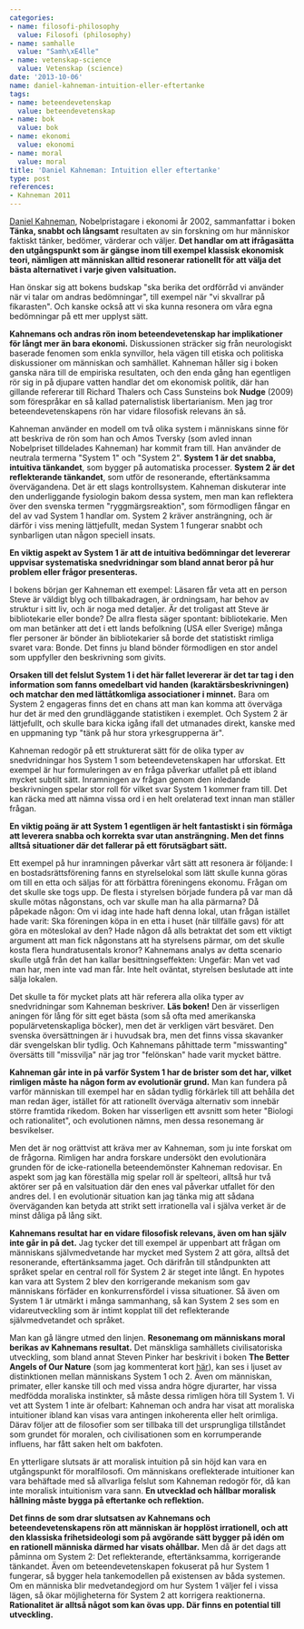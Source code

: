 ```yaml
---
categories:
- name: filosofi-philosophy
  value: Filosofi (philosophy)
- name: samhalle
  value: "Samh\xE4lle"
- name: vetenskap-science
  value: Vetenskap (science)
date: '2013-10-06'
name: daniel-kahneman-intuition-eller-eftertanke
tags:
- name: beteendevetenskap
  value: beteendevetenskap
- name: bok
  value: bok
- name: ekonomi
  value: ekonomi
- name: moral
  value: moral
title: 'Daniel Kahneman: Intuition eller eftertanke'
type: post
references:
- Kahneman 2011
---
```

[Daniel Kahneman](http://en.wikipedia.org/wiki/Daniel_Kahneman), Nobelpristagare i ekonomi år 2002, sammanfattar i boken **Tänka, snabbt och långsamt** resultaten av sin forskning om hur människor faktiskt tänker, bedömer, värderar och väljer. **Det handlar om att ifrågasätta den utgångspunkt som är gängse inom till exempel klassisk ekonomisk teori, nämligen att människan alltid resonerar rationellt för att välja det bästa alternativet i varje given valsituation.**

Han önskar sig att bokens budskap "ska berika det ordförråd vi använder när vi talar om andras bedömningar", till exempel när "vi skvallrar på fikarasten". Och kanske också att vi ska  kunna resonera om våra egna bedömningar på ett mer upplyst sätt.

**Kahnemans och andras rön inom beteendevetenskap har implikationer för långt mer än bara ekonomi.** Diskussionen sträcker sig från neurologiskt baserade fenomen som enkla synvillor, hela vägen till etiska och politiska diskussioner om människan och samhället. Kahneman håller sig i boken ganska nära till de empiriska resultaten, och den enda gång han egentligen rör sig in på djupare vatten handlar det om ekonomisk politik, där han gillande refererar till Richard Thalers och Cass Sunsteins bok **Nudge** (2009) som förespråkar en så kallad paternalistisk libertarianism. Men jag tror beteendevetenskapens rön har vidare filosofisk relevans än så.

Kahneman använder en modell om två olika system i människans sinne för att beskriva de rön som han och Amos Tversky (som avled innan Nobelpriset tilldelades Kahneman) har kommit fram till. Han använder de neutrala termerna "System 1" och "System 2". **System 1 är det snabba, intuitiva tänkandet**, som bygger på automatiska processer. **System 2 är det reflekterande tänkandet**, som utför de resonerande, eftertänksamma övervägandena. Det är ett slags kontrollsystem. Kahneman diskuterar inte den underliggande fysiologin bakom dessa system, men man kan reflektera över den svenska termen "ryggmärgsreaktion", som förmodligen fångar en del av vad System 1 handlar om. System 2 kräver ansträngning, och är därför i viss mening lättjefullt, medan System 1 fungerar snabbt och synbarligen utan någon speciell insats.

**En viktig aspekt av System 1 är att de intuitiva bedömningar det levererar uppvisar systematiska snedvridningar som bland annat beror på hur problem eller frågor presenteras.**

I bokens början ger Kahneman ett exempel: Läsaren får veta att en person Steve är väldigt blyg och tillbakadragen, är ordningsam, har behov av struktur i sitt liv, och är noga med detaljer. Är det troligast att Steve är bibliotekarie eller bonde? De allra flesta säger spontant: bibliotekarie. Men om man betänker att det i ett lands befolkning (USA eller Sverige) många fler personer är bönder än bibliotekarier så borde det statistiskt rimliga svaret vara: Bonde. Det finns ju bland bönder förmodligen en stor andel som uppfyller den beskrivning som givits.

**Orsaken till det felslut System 1 i det här fallet levererar är det tar tag i den information som fanns omedelbart vid handen (karaktärsbeskrivningen) och matchar den med lättåtkomliga associationer i minnet.** Bara om System 2 engageras finns det en chans att man kan komma att överväga hur det är med den grundläggande statistiken i exemplet. Och System 2 är lättjefullt, och skulle bara kicka igång ifall det utmanades direkt, kanske med en uppmaning typ "tänk på hur stora yrkesgrupperna är".

Kahneman redogör på ett strukturerat sätt för de olika typer av snedvridningar hos System 1 som beteendevetenskapen har utforskat. Ett exempel är hur formuleringen av en fråga påverkar utfallet på ett ibland mycket subtilt sätt. Inramningen av frågan genom den inledande beskrivningen spelar stor roll för vilket svar System 1 kommer fram till. Det kan räcka med att nämna vissa ord i en helt orelaterad text innan man ställer frågan.

**En viktig poäng är att System 1 egentligen är helt fantastiskt i sin förmåga att leverera snabba och korrekta svar utan ansträngning. Men det finns alltså situationer där det fallerar på ett förutsägbart sätt.**

Ett exempel på hur inramningen påverkar vårt sätt att resonera är följande: I en bostadsrättsförening fanns en styrelselokal som lätt skulle kunna göras om till en etta och säljas för att förbättra föreningens ekonomu. Frågan om det skulle ske togs upp. De flesta i styrelsen började fundera på var man då skulle mötas någonstans, och var skulle man ha alla pärmarna? Då påpekade någon: Om vi idag inte hade haft denna lokal, utan frågan istället hade varit: Ska föreningen köpa in en etta i huset (när tillfälle gavs) för att göra en möteslokal av den? Hade någon då alls betraktat det som ett viktigt argument att man fick någonstans att ha styrelsens pärmar, om det skulle kosta flera hundratusentals kronor? Kahnemans analys av detta scenario skulle utgå från det han kallar besittningseffekten: Ungefär: Man vet vad man har, men inte vad man får. Inte helt oväntat, styrelsen beslutade att inte sälja lokalen.

Det skulle ta för mycket plats att här referera alla olika typer av snedvridningar som Kahneman beskriver. **Läs boken!** Den är visserligen aningen för lång för sitt eget bästa (som så ofta med amerikanska populärvetenskapliga böcker), men det är verkligen värt besväret. Den svenska översättningen är i huvudsak bra, men det finns vissa skavanker där svengelskan blir tydlig. Och Kahnemans påhittade term "misswanting" översätts till "missvilja" när jag tror "felönskan" hade varit mycket bättre.

**Kahneman går inte in på varför System 1 har de brister som det har, vilket rimligen måste ha någon form av evolutionär grund.** Man kan fundera på varför människan till exempel har en sådan tydlig förkärlek till att behålla det man redan äger, istället för att rationellt överväga alternativ som innebär större framtida rikedom. Boken har visserligen ett avsnitt som heter "Biologi och rationalitet", och evolutionen nämns, men dessa resonemang är besvikelser.

Men det är nog orättvist att kräva mer av Kahneman, som ju inte forskat om de frågorna. Rimligen har andra forskare undersökt den evolutionära grunden för de icke-rationella beteendemönster Kahneman redovisar. En aspekt som jag kan föreställa mig spelar roll är spelteori, alltså hur två aktörer ser på en valsituation där den enes val påverkar utfallet för den andres del. I en evolutionär situation kan jag tänka mig att sådana överväganden kan betyda att strikt sett irrationella val i själva verket är de minst dåliga på lång sikt.

**Kahnemans resultat har en vidare filosofisk relevans, även om han själv inte går in på det.** Jag tycker det till exempel är uppenbart att frågan om människans självmedvetande har mycket med System 2 att göra, alltså det resonerande, eftertänksamma jaget. Och därifrån till ståndpunkten att språket spelar en central roll för System 2 är steget inte långt. En hypotes kan vara att System 2 blev den korrigerande mekanism som gav människans förfäder en konkurrensfördel i vissa situationer. Så även om System 1 är utmärkt i många sammanhang, så kan System 2 ses som en vidareutveckling som är intimt kopplat till det reflekterande självmedvetandet och språket.

Man kan gå längre utmed den linjen. **Resonemang om människans moral berikas av Kahnemans resultat.** Det mänskliga samhällets civilisatoriska utveckling, som bland annat Steven Pinker har beskrivit i boken **The Better Angels of Our Nature** (som jag kommenterat kort [här](/2013/07/08/svt-vetenskapens-varld-manniskans-forsta-krig/)), kan ses i ljuset av distinktionen mellan människans System 1 och 2. Även om människan, primater, eller kanske till och med vissa andra högre djurarter, har vissa medfödda moraliska instinkter, så måste dessa rimligen höra till System 1. Vi vet att System 1 inte är ofelbart: Kahneman och andra har visat att moraliska intuitioner ibland kan visas vara antingen inkoherenta eller helt orimliga. Därav följer att de filosofier som ser tillbaka till det ursprungliga tillståndet som grundet för moralen, och civilisationen som en korrumperande influens, har fått saken helt om bakfoten.

En ytterligare slutsats är att moralisk intuition på sin höjd kan vara en utgångspunkt för moralfilosofi. Om människans oreflekterade intuitioner kan vara behäftade med så allvarliga felslut som Kahneman redogör för, då kan inte moralisk intuitionism vara sann. **En utvecklad och hållbar moralisk hållning måste bygga på eftertanke och reflektion.**

**Det finns de som drar slutsatsen av Kahnemans och beteendevetenskapens rön att människan är hopplöst irrationell, och att den klassiska frihetsideologi som på avgörande sätt bygger på idén om en rationell människa därmed har visats ohållbar.** Men då är det dags att påminna om System 2: Det reflekterande, eftertänksamma, korrigerande tänkandet. Även om beteendevetenskapen fokuserat på hur System 1 fungerar, så bygger hela tankemodellen på existensen av båda systemen. Om en människa blir medvetandegjord om hur System 1 väljer fel i vissa lägen, så ökar möjligheterna för System 2 att korrigera reaktionerna. **Rationalitet är alltså något som kan övas upp. Där finns en potential till utveckling.**
